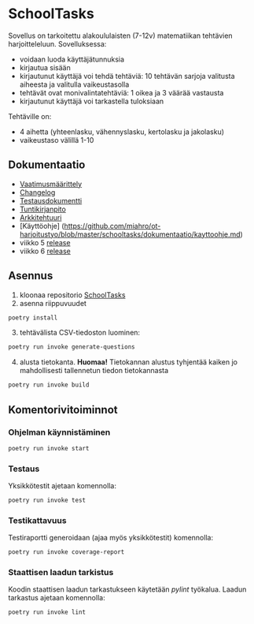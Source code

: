 # SchoolTasks

Sovellus on tarkoitettu alakoululaisten (7-12v) matematiikan tehtävien harjoitteleluun. Sovelluksessa:
- voidaan luoda käyttäjätunnuksia
- kirjautua sisään
- kirjautunut käyttäjä voi tehdä tehtäviä: 10 tehtävän sarjoja valitusta aiheesta ja valitulla vaikeustasolla
- tehtävät ovat monivalintatehtäviä: 1 oikea ja 3 väärää vastausta
- kirjautunut käyttäjä voi tarkastella tuloksiaan

Tehtäville on:
- 4 aihetta (yhteenlasku, vähennyslasku, kertolasku ja jakolasku)
- vaikeustaso välillä 1-10

## Dokumentaatio
- [Vaatimusmäärittely](https://github.com/miahro/ot-harjoitustyo/blob/master/schooltasks/dokumentaatio/vaatimusmaarittely.md)
- [Changelog](https://github.com/miahro/ot-harjoitustyo/blob/master/schooltasks/dokumentaatio/changelog.md)
- [Testausdokumentti](https://github.com/miahro/ot-harjoitustyo/blob/master/schooltasks/dokumentaatio/testaus.md)
- [Tuntikirjanpito](https://github.com/miahro/ot-harjoitustyo/blob/master/schooltasks/dokumentaatio/tuntikirjanpito.md)
- [Arkkitehtuuri](https://github.com/miahro/ot-harjoitustyo/blob/master/schooltasks/dokumentaatio/arkkitehtuuri.md)
- [Käyttöohje] (https://github.com/miahro/ot-harjoitustyo/blob/master/schooltasks/dokumentaatio/kayttoohje.md)
- viikko 5 [release](https://github.com/miahro/ot-harjoitustyo/releases/tag/viikko5)
- viikko 6 [release](https://github.com/miahro/ot-harjoitustyo/releases/tag/viikko6)

## Asennus
1. kloonaa repositorio [SchoolTasks](https://github.com/miahro/ot-harjoitustyo)
2. asenna riippuvuudet 
```bash
poetry install
```

3. tehtävälista CSV-tiedoston luominen:
```bash
poetry run invoke generate-questions
``` 

4. alusta tietokanta. **Huomaa!** Tietokannan alustus tyhjentää kaiken jo mahdollisesti tallennetun tiedon tietokannasta
```bash
poetry run invoke build
``` 



## Komentorivitoiminnot


### Ohjelman käynnistäminen

```bash
poetry run invoke start
```

### Testaus
Yksikkötestit ajetaan komennolla:
```bash
poetry run invoke test
```

### Testikattavuus
Testiraportti generoidaan (ajaa myös yksikkötestit) komennolla:

```bash
poetry run invoke coverage-report
```


### Staattisen laadun tarkistus
Koodin staattisen laadun tarkastukseen käytetään *pylint* työkalua. Laadun tarkastus ajetaan komennolla:
```bash
poetry run invoke lint
```

